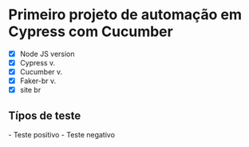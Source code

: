 # Primeiro projeto de automação em Cypress com Cucumber

-[x] Node JS version  
-[x] Cypress v. <br>
-[x] Cucumber v. <br>
-[x] Faker-br v.  
-[x] site br
<h2>Típos de teste</h2>
- Teste positivo  
- Teste negativo


